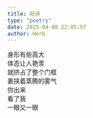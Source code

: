 ```yaml
---  
title: 短诗  
type: "poetry"  
date: 2015-04-08 22:05:57  
author: Herb  
---  
```

身形有些高大  
体态让人艳羡  
就挤占了整个门框  
裹挟着蒸腾的雾气  
你出来  
看了我  
一眼又一眼
